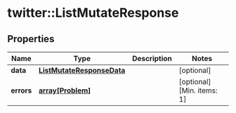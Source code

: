 # twitter::ListMutateResponse


## Properties
Name | Type | Description | Notes
------------ | ------------- | ------------- | -------------
**data** | [**ListMutateResponseData**](ListMutateResponse_data.md) |  | [optional] 
**errors** | [**array[Problem]**](Problem.md) |  | [optional] [Min. items: 1] 


